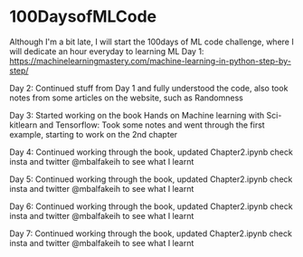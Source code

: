 # 100DaysofMLCode
Although I'm a bit late, I will start the 100days of ML code challenge, where I will dedicate an hour everyday to learning ML
Day 1: https://machinelearningmastery.com/machine-learning-in-python-step-by-step/

Day 2: Continued stuff from Day 1 and fully understood the code, also took notes from some articles on the website, such as Randomness

Day 3: Started working on the book Hands on Machine learning with Sci-kitlearn and Tensorflow: Took some notes and went through the first example, starting to work on the 2nd chapter

Day 4: Continued working through the book, updated Chapter2.ipynb check insta and twitter @mbalfakeih to see what I learnt

Day 5: Continued working through the book, updated Chapter2.ipynb check insta and twitter @mbalfakeih to see what I learnt

Day 6: Continued working through the book, updated Chapter2.ipynb check insta and twitter @mbalfakeih to see what I learnt

Day 7: Continued working through the book, updated Chapter2.ipynb check insta and twitter @mbalfakeih to see what I learnt
